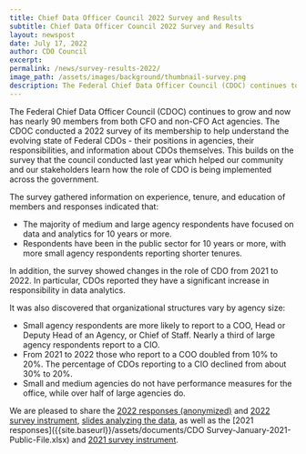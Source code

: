 ```yaml
---
title: Chief Data Officer Council 2022 Survey and Results
subtitle: Chief Data Officer Council 2022 Survey and Results
layout: newspost
date: July 17, 2022
author: CDO Council
excerpt: 
permalink: /news/survey-results-2022/
image_path: /assets/images/background/thumbnail-survey.png
description: The Federal Chief Data Officer Council (CDOC) continues to grow and now has nearly 90 members from both CFO and non-CFO Act agencies.
---
```


The Federal Chief Data Officer Council (CDOC) continues to grow and now has nearly 90 members from both CFO and non-CFO Act agencies. The CDOC conducted a 2022 survey of its membership to help understand the evolving state of Federal CDOs - their positions in agencies, their responsibilities, and information about CDOs themselves. This builds on the survey that the council conducted last year which helped our community and our stakeholders learn how the role of CDO is being implemented across the government.

The survey gathered information on experience, tenure, and education of members and responses indicated that:

- The majority of medium and large agency respondents have focused on data and analytics for 10 years or more.
- Respondents have been in the public sector for 10 years or more, with more small agency respondents reporting shorter tenures.

In addition, the survey showed changes in the role of CDO from 2021 to 2022. In particular, CDOs reported they have a significant increase in responsibility in data analytics.

It was also discovered that organizational structures vary by agency size:

- Small agency respondents are more likely to report to a COO, Head or Deputy Head of an Agency, or Chief of Staff. Nearly a third of large agency respondents report to a CIO.
- From 2021 to 2022 those who report to a COO doubled from 10% to 20%. The percentage of CDOs reporting to a CIO declined from about 30% to 20%.
- Small and medium agencies do not have performance measures for the office, while over half of large agencies do.

We are pleased to share the [2022 responses (anonymized)]({{site.baseurl}}/assets/documents/cdo_survey_responses_2022-Public-file.xlsx) and [2022 survey instrument]({{site.baseurl}}/assets/documents/CDO_Council_-_January_2022_Survey.docx), [slides analyzing the data]({{site.baseurl}}/assets/documents/CDO-Survey-2022-Analysis.pdf), as well as the [2021 responses]({{site.baseurl}}/assets/documents/CDO Survey-January-2021-Public-File.xlsx) and [2021 survey instrument]({{site.baseurl}}/assets/documents/CDO_Council_-_January_2021_Survey.docx).
